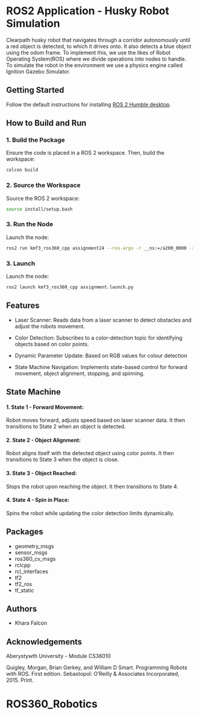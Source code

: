 
# ROS2 Application - Husky Robot Simulation

Clearpath husky robot that navigates through a corridor autonomously until a red object is detected, to which it drives onto. It also detects a blue object using the odom frame. To implement this, we use the likes of Robot Operating System(ROS) where we divide operations into nodes to handle. To simulate the robot in the environment we use a physics engine called Ignition Gazebo Simulator.


## Getting Started
Follow the default instructions for installing [ROS 2 Humble desktop](https://docs.ros.org/en/humble/Installation/Ubuntu-Install-Debs.html).

## How to Build and Run
### 1. Build the Package
Ensure the code is placed in a ROS 2 workspace. Then, build the workspace:
```bash
colcon build
```

### 2. Source the Workspace
Source the ROS 2 workspace:

```bash
source install/setup.bash
```

### 3. Run the Node
Launch the node:
```bash
ros2 run kmf3_ros360_cpp assignment24 --ros-args -r __ns:=/a200_0000 -r /tf:=tf \ -r /tf_static:=tf_static
```

### 3. Launch
Launch the node:
```bash
ros2 launch kmf3_ros360_cpp assignment.launch.py
```


## Features

- Laser Scanner: Reads data from a laser scanner to detect obstacles and adjust the robots movement.

- Color Detection: Subscribes to a color-detection topic for identifying objects based on color points.

- Dynamic Parameter Update: Based on RGB values for colour detection

- State Machine Navigation: Implements state-based control for forward movement, object alignment, stopping, and spinning.


## State Machine 

#### 1. State 1 - Forward Movement:
Robot moves forward, adjusts speed based on laser scanner data.
It then transitions to State 2 when an object is detected.

#### 2. State 2 - Object Alignment:
Robot aligns itself with the detected object using color points.
It then transitions to State 3 when the object is close.

#### 3. State 3 - Object Reached:
Stops the robot upon reaching the object.
It then transitions to State 4.

#### 4. State 4 - Spin in Place:
Spins the robot while updating the color detection limits dynamically.
## Packages

- geometry_msgs
- sensor_msgs
- ros360_cv_msgs
- rclcpp
- rcl_interfaces
- tf2
- tf2_ros
- tf_static
## Authors

- Khara Falcon


## Acknowledgements

Aberystywth University - Module CS36010


Quigley, Morgan, Brian Gerkey, and William D Smart. Programming Robots with ROS. First edition. Sebastopol: O’Reilly & Associates Incorporated, 2015. Print.


# ROS360_Robotics
